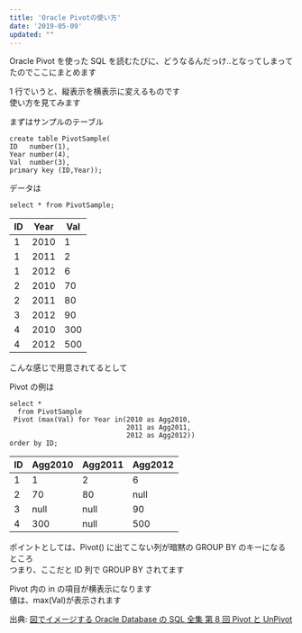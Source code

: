 ```yaml
---
title: 'Oracle Pivotの使い方'
date: '2019-05-09'
updated: ""
---
```


Oracle Pivot を使った SQL を読むたびに、どうなるんだっけ..となってしまってたのでここにまとめます

1 行でいうと、縦表示を横表示に変えるものです  
使い方を見てみます

まずはサンプルのテーブル

```
create table PivotSample(
ID   number(1),
Year number(4),
Val  number(3),
primary key (ID,Year));
```

データは

```
select * from PivotSample;
```

| ID  | Year | Val |
| --- | ---- | --- |
| 1   | 2010 | 1   |
| 1   | 2011 | 2   |
| 1   | 2012 | 6   |
| 2   | 2010 | 70  |
| 2   | 2011 | 80  |
| 3   | 2012 | 90  |
| 4   | 2010 | 300 |
| 4   | 2012 | 500 |

こんな感じで用意されてるとして

Pivot の例は

```
select *
  from PivotSample
 Pivot (max(Val) for Year in(2010 as Agg2010,
                             2011 as Agg2011,
                             2012 as Agg2012))
order by ID;
```

| ID  | Agg2010 | Agg2011 | Agg2012 |
| --- | ------- | ------- | ------- |
| 1   | 1       | 2       | 6       |
| 2   | 70      | 80      | null    |
| 3   | null    | null    | 90      |
| 4   | 300     | null    | 500     |

ポイントとしては、Pivot() に出てこない列が暗黙の GROUP BY のキーになるところ  
つまり、ここだと ID 列で GROUP BY されてます

Pivot 内の in の項目が横表示になります  
値は、max(Val)が表示されます

出典: [図でイメージする Oracle Database の SQL 全集 第 8 回 Pivot と UnPivot](https://www.oracle.com/technetwork/jp/articles/otnj-sql-image8-1869572-ja.html#c)
